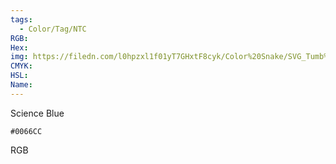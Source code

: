 ```yaml
---
tags:
  - Color/Tag/NTC
RGB:
Hex:
img: https://filedn.com/l0hpzxl1f01yT7GHxtF8cyk/Color%20Snake/SVG_Tumb%20Mass%20No%20Name/0066CC.svg
CMYK:
HSL:
Name:
---
```

Science Blue
```palette
#0066CC
```
RGB
